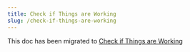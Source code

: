 ```yaml
---
title: Check if Things are Working
slug: /check-if-things-are-working
---
```


This doc has been migrated to [Check if Things are Working](/reference-client/troubleshooting/check-if-things-are-working)
